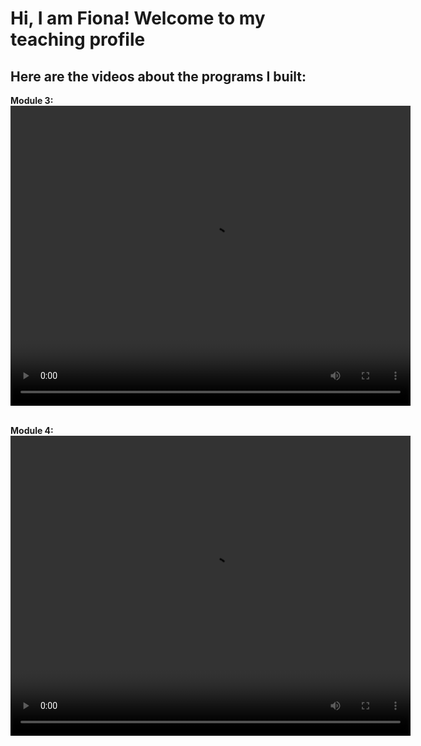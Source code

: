 # Hi, I am Fiona! Welcome to my teaching profile

## Here are the videos about the programs I built:

**Module 3:**
<video width="640" height="480" controls>
  <source src="video1997825436_ocPkgQ0y (2).mp4" type="video/mp4">
</video>
<br></br>

**Module 4:**
<video width="640" height="480" controls>
  <source src="video1276810085_pMfBUarr (1).mp4" type="video/mp4">
</video>
